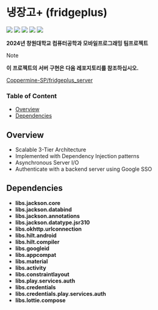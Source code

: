 # 냉장고+ (fridgeplus)
<img src="https://img.shields.io/badge/Android-34A853?style=for-the-badge&logo=android&logoColor=white"> <img src="https://img.shields.io/badge/Java-ED8106?style=for-the-badge&logo=openjdk&logoColor=white"> <img src="https://img.shields.io/badge/ASP.NET-512BD4?style=for-the-badge&logo=blazor&logoColor=white"> <img src="https://img.shields.io/badge/MySQL-4479A1?style=for-the-badge&logo=mysql&logoColor=white"> <img src="https://img.shields.io/badge/Docker-2496ED?style=for-the-badge&logo=Docker&logoColor=white"> 

**2024년 창원대학교 컴퓨터공학과 모바일프로그래밍 팀프로젝트**

> [!NOTE]
> **이 프로젝트의 서버 구현은 다음 레포지토리를 참조하십시오.**
> 
> [Coppermine-SP/fridgeplus_server](https://github.com/Coppermine-SP/fridgeplus_server)

### Table of Content
  - [Overview](#overview)
  - [Dependencies](#dependencies)
    
## Overview
- Scalable 3-Tier Architecture
- Implemented with Dependency Injection patterns
- Asynchronous Server I/O
- Authenticate with a backend server using Google SSO

## Dependencies
- **libs.jackson.core**
- **libs.jackson.databind**
- **libs.jackson.annotations**
- **libs.jackson.datatype.jsr310**
- **libs.okhttp.urlconnection**
- **libs.hilt.android**
- **libs.hilt.compiler**
- **libs.googleid**
- **libs.appcompat**
- **libs.material**
- **libs.activity**
- **libs.constraintlayout**
- **libs.play.services.auth**
- **libs.credentials**
- **libs.credentials.play.services.auth**
- **libs.lottie.compose**
